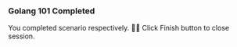 ###  Golang 101 Completed 
  
You completed scenario respectively. 👏🏻
Click Finish button to close session.  
